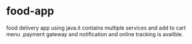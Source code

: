 # food-app
food delivery app using java.it contains multiple services and add to cart menu .payment gateway and notification and online tracking is availble.
